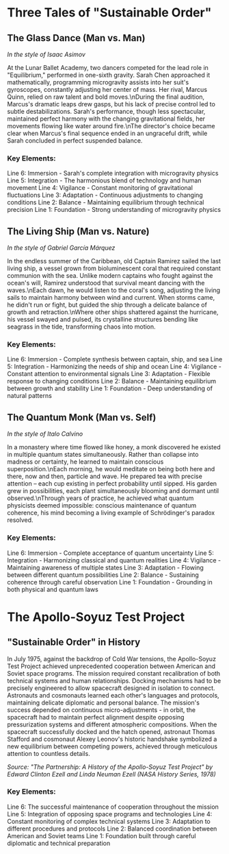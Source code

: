 # Three Tales of "Sustainable Order"

## The Glass Dance (Man vs. Man)
*In the style of Isaac Asimov*

At the Lunar Ballet Academy, two dancers competed for the lead role in "Equilibrium," performed in one-sixth gravity. Sarah Chen approached it mathematically, programming microgravity assists into her suit\'s gyroscopes, constantly adjusting her center of mass. Her rival, Marcus Quinn, relied on raw talent and bold moves.\nDuring the final audition, Marcus\'s dramatic leaps drew gasps, but his lack of precise control led to subtle destabilizations. Sarah\'s performance, though less spectacular, maintained perfect harmony with the changing gravitational fields, her movements flowing like water around fire.\nThe director\'s choice became clear when Marcus\'s final sequence ended in an ungraceful drift, while Sarah concluded in perfect suspended balance.

### Key Elements:
Line 6: Immersion - Sarah\'s complete integration with microgravity physics
Line 5: Integration - The harmonious blend of technology and human movement
Line 4: Vigilance - Constant monitoring of gravitational fluctuations
Line 3: Adaptation - Continuous adjustments to changing conditions
Line 2: Balance - Maintaining equilibrium through technical precision
Line 1: Foundation - Strong understanding of microgravity physics

## The Living Ship (Man vs. Nature)
*In the style of Gabriel García Márquez*

In the endless summer of the Caribbean, old Captain Ramirez sailed the last living ship, a vessel grown from bioluminescent coral that required constant communion with the sea. Unlike modern captains who fought against the ocean\'s will, Ramirez understood that survival meant dancing with the waves.\nEach dawn, he would listen to the coral\'s song, adjusting the living sails to maintain harmony between wind and current. When storms came, he didn\'t run or fight, but guided the ship through a delicate balance of growth and retraction.\nWhere other ships shattered against the hurricane, his vessel swayed and pulsed, its crystalline structures bending like seagrass in the tide, transforming chaos into motion.

### Key Elements:
Line 6: Immersion - Complete synthesis between captain, ship, and sea
Line 5: Integration - Harmonizing the needs of ship and ocean
Line 4: Vigilance - Constant attention to environmental signals
Line 3: Adaptation - Flexible response to changing conditions
Line 2: Balance - Maintaining equilibrium between growth and stability
Line 1: Foundation - Deep understanding of natural patterns

## The Quantum Monk (Man vs. Self)
*In the style of Italo Calvino*

In a monastery where time flowed like honey, a monk discovered he existed in multiple quantum states simultaneously. Rather than collapse into madness or certainty, he learned to maintain conscious superposition.\nEach morning, he would meditate on being both here and there, now and then, particle and wave. He prepared tea with precise attention – each cup existing in perfect probability until sipped. His garden grew in possibilities, each plant simultaneously blooming and dormant until observed.\nThrough years of practice, he achieved what quantum physicists deemed impossible: conscious maintenance of quantum coherence, his mind becoming a living example of Schrödinger\'s paradox resolved.

### Key Elements:
Line 6: Immersion - Complete acceptance of quantum uncertainty
Line 5: Integration - Harmonizing classical and quantum realities
Line 4: Vigilance - Maintaining awareness of multiple states
Line 3: Adaptation - Flowing between different quantum possibilities
Line 2: Balance - Sustaining coherence through careful observation
Line 1: Foundation - Grounding in both physical and quantum laws

# The Apollo-Soyuz Test Project

## "Sustainable Order" in History

In July 1975, against the backdrop of Cold War tensions, the Apollo-Soyuz Test Project achieved unprecedented cooperation between American and Soviet space programs. The mission required constant recalibration of both technical systems and human relationships. Docking mechanisms had to be precisely engineered to allow spacecraft designed in isolation to connect. Astronauts and cosmonauts learned each other\'s languages and protocols, maintaining delicate diplomatic and personal balance. The mission\'s success depended on continuous micro-adjustments - in orbit, the spacecraft had to maintain perfect alignment despite opposing pressurization systems and different atmospheric compositions. When the spacecraft successfully docked and the hatch opened, astronaut Thomas Stafford and cosmonaut Alexey Leonov\'s historic handshake symbolized a new equilibrium between competing powers, achieved through meticulous attention to countless details.

*Source: "The Partnership: A History of the Apollo-Soyuz Test Project" by Edward Clinton Ezell and Linda Neuman Ezell (NASA History Series, 1978)*

### Key Elements:
Line 6: The successful maintenance of cooperation throughout the mission
Line 5: Integration of opposing space programs and technologies
Line 4: Constant monitoring of complex technical systems
Line 3: Adaptation to different procedures and protocols
Line 2: Balanced coordination between American and Soviet teams
Line 1: Foundation built through careful diplomatic and technical preparation
